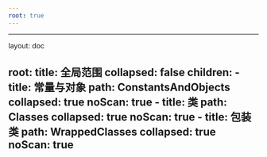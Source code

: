 ```yaml
---
root: true
---
```


---
layout: doc

root:
  title: 全局范围
  collapsed: false
  children:
    - title: 常量与对象
      path: ConstantsAndObjects
      collapsed: true
      noScan: true
    - title: 类
      path: Classes
      collapsed: true
      noScan: true
    - title: 包装类
      path: WrappedClasses
      collapsed: true
      noScan: true
---